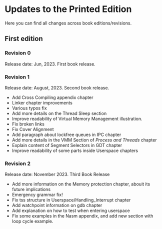 # Updates to the Printed Edition

Here you can find all changes across book editions/revisions.

## First edition

### Revision 0

Release date: Jun, 2023.
First book release.

### Revision 1

Release date: August, 2023.
Second book release.

* Add Cross Compiling appendix chapter
* Linker chapter improvements
* Various typos fix
* Add more details on the Thread Sleep section
* Improve readability of Virtual Memory Management illustration.
* Fix broken links
* Fix Cover Alignment
* Add paragraph about lockfree queues in IPC chapter
* Add more details in the VMM Section of _Process and Threads_ chapter
* Explain content of Segment Selectors in GDT chapter
* Improve readability of some parts inside Userspace chapters

### Revision 2

Release date: November 2023.
Third Book Release

* Add more information on the Memory protection chapter, abouit its future implications
* Emergency grammar fix!
* Fix tss structure in Userspace/Handling_Interrupt chapter
* Add watchpoint information on gdb chapter
* Add explanation on how to test when entering userspace
* Fix some examples in the Nasm appendix, and add new section with loop cycle example.
